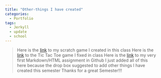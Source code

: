 ```yaml
---
title: "Other-things I have created" 
categories:
  - Portfolio
tags:
  - Jerkyll
  - update
  - school
---
```


> Here is the [link](https://scratch.mit.edu/projects/803003205/) to my scratch game I created in this class 
> Here is the [link](https://github.com/kennedyconnors/KNES381/blob/main/tictactoe.py) to the Tic Tac Toe game I fixed in class 
> Here is the [link](https://github.com/kennedyconnors/KNES381/blob/main/Markdown.md) to my very first Markdown/HTML assignment in Github
> I just added all of this here because the drop box suggested to add other things I have created this semester
> Thanks for a great Semester!!!
